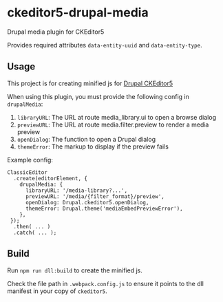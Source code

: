 # ckeditor5-drupal-media

Drupal media plugin for CKEditor5

Provides required attributes `data-entity-uuid` and `data-entity-type`.

## Usage

This project is for creating minified js for [Drupal CKEditor5](http://drupal.org/project/ckeditor5)

When using this plugin, you must provide the following config in `drupalMedia`:

1. `libraryURL`: The URL at route media_library.ui to open a browse dialog
2. `previewURL`: The URL at route media.filter.preview to render a media preview
3. `openDialog`: The function to open a Drupal dialog
4. `themeError`: The markup to display if the preview fails

Example config:

```
ClassicEditor
  .create(editorElement, {
    drupalMedia: {
      libraryURL: '/media-library?...',
      previewURL: '/media/{filter_format}/preview',
      openDialog: Drupal.ckeditor5.openDialog,
      themeError: Drupal.theme('mediaEmbedPreviewError'),
    },
 });
  .then( ... )
  .catch( ... );
```

## Build

Run `npm run dll:build` to create the minified js.

Check the file path in `.webpack.config.js` to ensure it points to the dll
manifest in your copy of `ckeditor5`.
